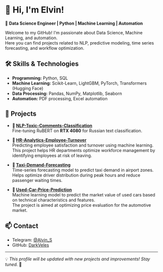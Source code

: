 # 👋 Hi, I'm Elvin! 

🚀 **Data Science Engineer | Python | Machine Learning | Automation**

Welcome to my GitHub! I'm passionate about Data Science, Machine Learning, and automation.  
Here you can find projects related to NLP, predictive modeling, time series forecasting, and workflow optimization.

## 🛠 Skills & Technologies
- **Programming:** Python, SQL  
- **Machine Learning:** Scikit-Learn, LightGBM, PyTorch, Transformers (Hugging Face)  
- **Data Processing:** Pandas, NumPy, Matplotlib, Seaborn  
- **Automation:** PDF processing, Excel automation  

## 📂 Projects
- **🧠 [NLP-Toxic-Comments-Classification](https://github.com/DarkVeles/NLP-Toxic-Comments-Classification)**  
  Fine-tuning RuBERT on **RTX 4080** for Russian text classification.  

- **🔢 [HR-Analytics-Employee-Turnover](https://github.com/DarkVeles/HR-Analytics-Employee-Turnover)**  
  Predicting employee satisfaction and turnover using machine learning.  
  This project helps HR departments optimize workforce management by identifying employees at risk of leaving.  

- **🚖 [Taxi-Demand-Forecasting](https://github.com/DarkVeles/Taxi-Demand-Forecasting)**  
  Time-series forecasting model to predict taxi demand in airport zones.  
  Helps optimize driver distribution during peak hours and reduce passenger waiting times.

- **🚗 [Used-Car-Price-Prediction](https://github.com/DarkVeles/Used-Car-Price-Prediction)**  
  Machine learning model to predict the market value of used cars based on technical characteristics and features.  
  The project is aimed at optimizing price evaluation for the automotive market.  

## 📫 Contact
- Telegram: [@Alvin_S](https://t.me/Alvin_S)  
- GitHub: [DarkVeles](https://github.com/DarkVeles)  
---
💡 *This profile will be updated with new projects and improvements! Stay tuned.* 🚀
